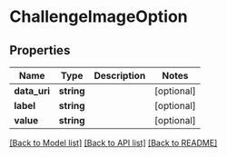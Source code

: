 # ChallengeImageOption

## Properties
Name | Type | Description | Notes
------------ | ------------- | ------------- | -------------
**data_uri** | **string** |  | [optional] 
**label** | **string** |  | [optional] 
**value** | **string** |  | [optional] 

[[Back to Model list]](../README.md#documentation-for-models) [[Back to API list]](../README.md#documentation-for-api-endpoints) [[Back to README]](../README.md)


